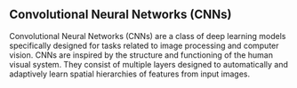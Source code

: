 ## Convolutional Neural Networks (CNNs)

Convolutional Neural Networks (CNNs) are a class of deep learning models specifically designed for tasks related to image processing and computer vision. CNNs are inspired by the structure and functioning of the human visual system. They consist of multiple layers designed to automatically and adaptively learn spatial hierarchies of features from input images.
